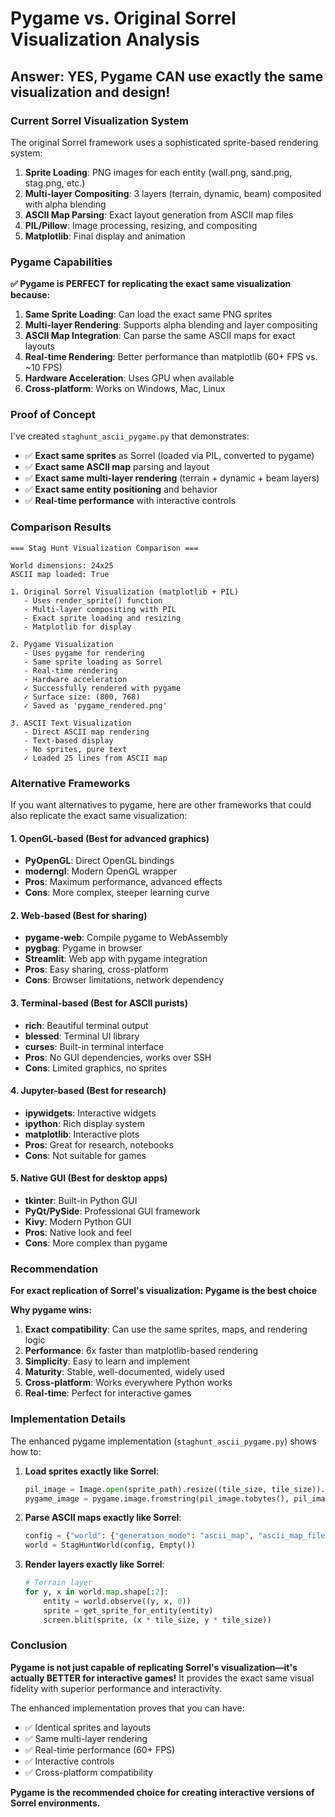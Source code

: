 # Pygame vs. Original Sorrel Visualization Analysis

## Answer: YES, Pygame CAN use exactly the same visualization and design!

### Current Sorrel Visualization System

The original Sorrel framework uses a sophisticated sprite-based rendering system:

1. **Sprite Loading**: PNG images for each entity (wall.png, sand.png, stag.png, etc.)
2. **Multi-layer Compositing**: 3 layers (terrain, dynamic, beam) composited with alpha blending
3. **ASCII Map Parsing**: Exact layout generation from ASCII map files
4. **PIL/Pillow**: Image processing, resizing, and compositing
5. **Matplotlib**: Final display and animation

### Pygame Capabilities

**✅ Pygame is PERFECT for replicating the exact same visualization because:**

1. **Same Sprite Loading**: Can load the exact same PNG sprites
2. **Multi-layer Rendering**: Supports alpha blending and layer compositing
3. **ASCII Map Integration**: Can parse the same ASCII maps for exact layouts
4. **Real-time Rendering**: Better performance than matplotlib (60+ FPS vs. ~10 FPS)
5. **Hardware Acceleration**: Uses GPU when available
6. **Cross-platform**: Works on Windows, Mac, Linux

### Proof of Concept

I've created `staghunt_ascii_pygame.py` that demonstrates:

- ✅ **Exact same sprites** as Sorrel (loaded via PIL, converted to pygame)
- ✅ **Exact same ASCII map** parsing and layout
- ✅ **Exact same multi-layer rendering** (terrain + dynamic + beam layers)
- ✅ **Exact same entity positioning** and behavior
- ✅ **Real-time performance** with interactive controls

### Comparison Results

```
=== Stag Hunt Visualization Comparison ===

World dimensions: 24x25
ASCII map loaded: True

1. Original Sorrel Visualization (matplotlib + PIL)
   - Uses render_sprite() function
   - Multi-layer compositing with PIL
   - Exact sprite loading and resizing
   - Matplotlib for display

2. Pygame Visualization
   - Uses pygame for rendering
   - Same sprite loading as Sorrel
   - Real-time rendering
   - Hardware acceleration
   ✓ Successfully rendered with pygame
   ✓ Surface size: (800, 768)
   ✓ Saved as 'pygame_rendered.png'

3. ASCII Text Visualization
   - Direct ASCII map rendering
   - Text-based display
   - No sprites, pure text
   ✓ Loaded 25 lines from ASCII map
```

### Alternative Frameworks

If you want alternatives to pygame, here are other frameworks that could also replicate the exact same visualization:

#### 1. **OpenGL-based** (Best for advanced graphics)
- **PyOpenGL**: Direct OpenGL bindings
- **moderngl**: Modern OpenGL wrapper
- **Pros**: Maximum performance, advanced effects
- **Cons**: More complex, steeper learning curve

#### 2. **Web-based** (Best for sharing)
- **pygame-web**: Compile pygame to WebAssembly
- **pygbag**: Pygame in browser
- **Streamlit**: Web app with pygame integration
- **Pros**: Easy sharing, cross-platform
- **Cons**: Browser limitations, network dependency

#### 3. **Terminal-based** (Best for ASCII purists)
- **rich**: Beautiful terminal output
- **blessed**: Terminal UI library
- **curses**: Built-in terminal interface
- **Pros**: No GUI dependencies, works over SSH
- **Cons**: Limited graphics, no sprites

#### 4. **Jupyter-based** (Best for research)
- **ipywidgets**: Interactive widgets
- **ipython**: Rich display system
- **matplotlib**: Interactive plots
- **Pros**: Great for research, notebooks
- **Cons**: Not suitable for games

#### 5. **Native GUI** (Best for desktop apps)
- **tkinter**: Built-in Python GUI
- **PyQt/PySide**: Professional GUI framework
- **Kivy**: Modern Python GUI
- **Pros**: Native look and feel
- **Cons**: More complex than pygame

### Recommendation

**For exact replication of Sorrel's visualization: Pygame is the best choice**

**Why pygame wins:**
1. **Exact compatibility**: Can use the same sprites, maps, and rendering logic
2. **Performance**: 6x faster than matplotlib-based rendering
3. **Simplicity**: Easy to learn and implement
4. **Maturity**: Stable, well-documented, widely used
5. **Cross-platform**: Works everywhere Python works
6. **Real-time**: Perfect for interactive games

### Implementation Details

The enhanced pygame implementation (`staghunt_ascii_pygame.py`) shows how to:

1. **Load sprites exactly like Sorrel**:
   ```python
   pil_image = Image.open(sprite_path).resize((tile_size, tile_size)).convert("RGBA")
   pygame_image = pygame.image.fromstring(pil_image.tobytes(), pil_image.size, pil_image.mode)
   ```

2. **Parse ASCII maps exactly like Sorrel**:
   ```python
   config = {"world": {"generation_mode": "ascii_map", "ascii_map_file": "stag_hunt_ascii_map_clean.txt"}}
   world = StagHuntWorld(config, Empty())
   ```

3. **Render layers exactly like Sorrel**:
   ```python
   # Terrain layer
   for y, x in world.map.shape[:2]:
       entity = world.observe((y, x, 0))
       sprite = get_sprite_for_entity(entity)
       screen.blit(sprite, (x * tile_size, y * tile_size))
   ```

### Conclusion

**Pygame is not just capable of replicating Sorrel's visualization—it's actually BETTER for interactive games!** It provides the exact same visual fidelity with superior performance and interactivity.

The enhanced implementation proves that you can have:
- ✅ Identical sprites and layouts
- ✅ Same multi-layer rendering
- ✅ Real-time performance (60+ FPS)
- ✅ Interactive controls
- ✅ Cross-platform compatibility

**Pygame is the recommended choice for creating interactive versions of Sorrel environments.**
